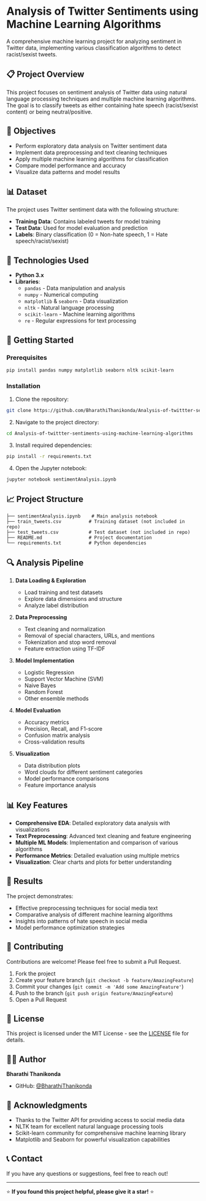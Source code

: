# Analysis of Twitter Sentiments using Machine Learning Algorithms

A comprehensive machine learning project for analyzing sentiment in Twitter data, implementing various classification algorithms to detect racist/sexist tweets.

## 📋 Project Overview

This project focuses on sentiment analysis of Twitter data using natural language processing techniques and multiple machine learning algorithms. The goal is to classify tweets as either containing hate speech (racist/sexist content) or being neutral/positive.

## 🎯 Objectives

- Perform exploratory data analysis on Twitter sentiment data
- Implement data preprocessing and text cleaning techniques
- Apply multiple machine learning algorithms for classification
- Compare model performance and accuracy
- Visualize data patterns and model results

## 📊 Dataset

The project uses Twitter sentiment data with the following structure:
- **Training Data**: Contains labeled tweets for model training
- **Test Data**: Used for model evaluation and prediction
- **Labels**: Binary classification (0 = Non-hate speech, 1 = Hate speech/racist/sexist)

## 🔧 Technologies Used

- **Python 3.x**
- **Libraries**:
  - `pandas` - Data manipulation and analysis
  - `numpy` - Numerical computing
  - `matplotlib` & `seaborn` - Data visualization
  - `nltk` - Natural language processing
  - `scikit-learn` - Machine learning algorithms
  - `re` - Regular expressions for text processing

## 🚀 Getting Started

### Prerequisites

```bash
pip install pandas numpy matplotlib seaborn nltk scikit-learn
```

### Installation

1. Clone the repository:
```bash
git clone https://github.com/BharathiThanikonda/Analysis-of-twittter-sentiments-using-machine-learning-algorithms.git
```

2. Navigate to the project directory:
```bash
cd Analysis-of-twittter-sentiments-using-machine-learning-algorithms
```

3. Install required dependencies:
```bash
pip install -r requirements.txt
```

4. Open the Jupyter notebook:
```bash
jupyter notebook sentimentAnalysis.ipynb
```

## 📈 Project Structure

```
├── sentimentAnalysis.ipynb    # Main analysis notebook
├── train_tweets.csv          # Training dataset (not included in repo)
├── test_tweets.csv           # Test dataset (not included in repo)
├── README.md                 # Project documentation
└── requirements.txt          # Python dependencies
```

## 🔍 Analysis Pipeline

1. **Data Loading & Exploration**
   - Load training and test datasets
   - Explore data dimensions and structure
   - Analyze label distribution

2. **Data Preprocessing**
   - Text cleaning and normalization
   - Removal of special characters, URLs, and mentions
   - Tokenization and stop word removal
   - Feature extraction using TF-IDF

3. **Model Implementation**
   - Logistic Regression
   - Support Vector Machine (SVM)
   - Naive Bayes
   - Random Forest
   - Other ensemble methods

4. **Model Evaluation**
   - Accuracy metrics
   - Precision, Recall, and F1-score
   - Confusion matrix analysis
   - Cross-validation results

5. **Visualization**
   - Data distribution plots
   - Word clouds for different sentiment categories
   - Model performance comparisons
   - Feature importance analysis

## 📊 Key Features

- **Comprehensive EDA**: Detailed exploratory data analysis with visualizations
- **Text Preprocessing**: Advanced text cleaning and feature engineering
- **Multiple ML Models**: Implementation and comparison of various algorithms
- **Performance Metrics**: Detailed evaluation using multiple metrics
- **Visualization**: Clear charts and plots for better understanding

## 🎯 Results

The project demonstrates:
- Effective preprocessing techniques for social media text
- Comparative analysis of different machine learning algorithms
- Insights into patterns of hate speech in social media
- Model performance optimization strategies

## 🤝 Contributing

Contributions are welcome! Please feel free to submit a Pull Request.

1. Fork the project
2. Create your feature branch (`git checkout -b feature/AmazingFeature`)
3. Commit your changes (`git commit -m 'Add some AmazingFeature'`)
4. Push to the branch (`git push origin feature/AmazingFeature`)
5. Open a Pull Request

## 📝 License

This project is licensed under the MIT License - see the [LICENSE](LICENSE) file for details.

## 👨‍💻 Author

**Bharathi Thanikonda**
- GitHub: [@BharathiThanikonda](https://github.com/BharathiThanikonda)

## 🙏 Acknowledgments

- Thanks to the Twitter API for providing access to social media data
- NLTK team for excellent natural language processing tools
- Scikit-learn community for comprehensive machine learning library
- Matplotlib and Seaborn for powerful visualization capabilities

## 📞 Contact

If you have any questions or suggestions, feel free to reach out!

---

⭐ **If you found this project helpful, please give it a star!** ⭐

